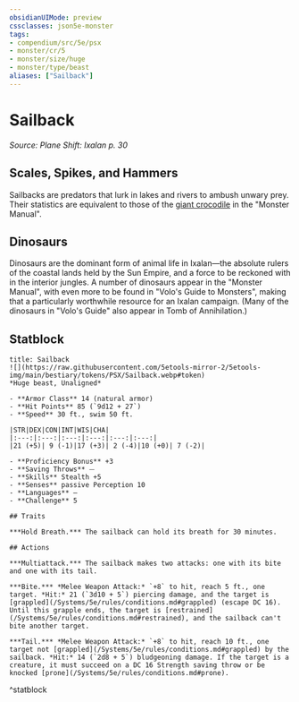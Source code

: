 ```yaml
---
obsidianUIMode: preview
cssclasses: json5e-monster
tags:
- compendium/src/5e/psx
- monster/cr/5
- monster/size/huge
- monster/type/beast
aliases: ["Sailback"]
---
```

# Sailback
*Source: Plane Shift: Ixalan p. 30*  

## Scales, Spikes, and Hammers

Sailbacks are predators that lurk in lakes and rivers to ambush unwary prey. Their statistics are equivalent to those of the [giant crocodile](/Systems/5e/bestiary/beast/giant-crocodile.md) in the "Monster Manual".

## Dinosaurs

Dinosaurs are the dominant form of animal life in Ixalan—the absolute rulers of the coastal lands held by the Sun Empire, and a force to be reckoned with in the interior jungles. A number of dinosaurs appear in the "Monster Manual", with even more to be found in "Volo's Guide to Monsters", making that a particularly worthwhile resource for an Ixalan campaign. (Many of the dinosaurs in "Volo's Guide" also appear in Tomb of Annihilation.)

## Statblock

```ad-statblock
title: Sailback
![](https://raw.githubusercontent.com/5etools-mirror-2/5etools-img/main/bestiary/tokens/PSX/Sailback.webp#token)
*Huge beast, Unaligned*

- **Armor Class** 14 (natural armor)
- **Hit Points** 85 (`9d12 + 27`)
- **Speed** 30 ft., swim 50 ft.

|STR|DEX|CON|INT|WIS|CHA|
|:---:|:---:|:---:|:---:|:---:|:---:|
|21 (+5)| 9 (-1)|17 (+3)| 2 (-4)|10 (+0)| 7 (-2)|

- **Proficiency Bonus** +3
- **Saving Throws** ⏤
- **Skills** Stealth +5
- **Senses** passive Perception 10
- **Languages** —
- **Challenge** 5

## Traits

***Hold Breath.*** The sailback can hold its breath for 30 minutes.

## Actions

***Multiattack.*** The sailback makes two attacks: one with its bite and one with its tail.

***Bite.*** *Melee Weapon Attack:* `+8` to hit, reach 5 ft., one target. *Hit:* 21 (`3d10 + 5`) piercing damage, and the target is [grappled](/Systems/5e/rules/conditions.md#grappled) (escape DC 16). Until this grapple ends, the target is [restrained](/Systems/5e/rules/conditions.md#restrained), and the sailback can't bite another target.

***Tail.*** *Melee Weapon Attack:* `+8` to hit, reach 10 ft., one target not [grappled](/Systems/5e/rules/conditions.md#grappled) by the sailback. *Hit:* 14 (`2d8 + 5`) bludgeoning damage. If the target is a creature, it must succeed on a DC 16 Strength saving throw or be knocked [prone](/Systems/5e/rules/conditions.md#prone).
```
^statblock